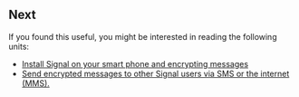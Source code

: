 
## Next

If you found this useful, you might be interested in reading the following units:
 - [Install Signal on your smart phone and encrypting messages](topics/tool-2-signal/0-getting-started/4-howto-install.md)
 - [Send encrypted messages to other Signal users via SMS or the internet (MMS).](topics/tool-2-signal/1-messaging/1-intro.md)
